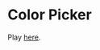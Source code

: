 # Color Picker

Play [here](https://osiris.ubishops.ca/mlaforest/projects/color-picker/index.html).
